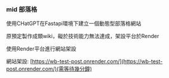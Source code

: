 ### mid 部落格

使用CHatGPT在Fastapi環境下建立一個動態型部落格網站

原預定製作成類wiki，礙於技術能力無法達成，架設平台於Render

使用Render平台進行網站架設

網站架設: [https://wb-test-post.onrender.com/](https://wb-test-post.onrender.com/)(需等待幾分鐘)
